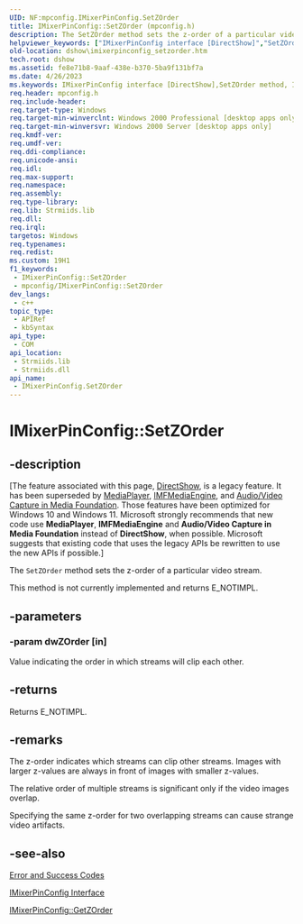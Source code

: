 ```yaml
---
UID: NF:mpconfig.IMixerPinConfig.SetZOrder
title: IMixerPinConfig::SetZOrder (mpconfig.h)
description: The SetZOrder method sets the z-order of a particular video stream.
helpviewer_keywords: ["IMixerPinConfig interface [DirectShow]","SetZOrder method","IMixerPinConfig.SetZOrder","IMixerPinConfig::SetZOrder","IMixerPinConfigSetZOrder","SetZOrder","SetZOrder method [DirectShow]","SetZOrder method [DirectShow]","IMixerPinConfig interface","dshow.imixerpinconfig_setzorder","mpconfig/IMixerPinConfig::SetZOrder"]
old-location: dshow\imixerpinconfig_setzorder.htm
tech.root: dshow
ms.assetid: fe8e71b8-9aaf-438e-b370-5ba9f131bf7a
ms.date: 4/26/2023
ms.keywords: IMixerPinConfig interface [DirectShow],SetZOrder method, IMixerPinConfig.SetZOrder, IMixerPinConfig::SetZOrder, IMixerPinConfigSetZOrder, SetZOrder, SetZOrder method [DirectShow], SetZOrder method [DirectShow],IMixerPinConfig interface, dshow.imixerpinconfig_setzorder, mpconfig/IMixerPinConfig::SetZOrder
req.header: mpconfig.h
req.include-header: 
req.target-type: Windows
req.target-min-winverclnt: Windows 2000 Professional [desktop apps only]
req.target-min-winversvr: Windows 2000 Server [desktop apps only]
req.kmdf-ver: 
req.umdf-ver: 
req.ddi-compliance: 
req.unicode-ansi: 
req.idl: 
req.max-support: 
req.namespace: 
req.assembly: 
req.type-library: 
req.lib: Strmiids.lib
req.dll: 
req.irql: 
targetos: Windows
req.typenames: 
req.redist: 
ms.custom: 19H1
f1_keywords:
 - IMixerPinConfig::SetZOrder
 - mpconfig/IMixerPinConfig::SetZOrder
dev_langs:
 - c++
topic_type:
 - APIRef
 - kbSyntax
api_type:
 - COM
api_location:
 - Strmiids.lib
 - Strmiids.dll
api_name:
 - IMixerPinConfig.SetZOrder
---
```


# IMixerPinConfig::SetZOrder


## -description

\[The feature associated with this page, [DirectShow](/windows/win32/directshow/directshow), is a legacy feature. It has been superseded by [MediaPlayer](/uwp/api/Windows.Media.Playback.MediaPlayer), [IMFMediaEngine](/windows/win32/api/mfmediaengine/nn-mfmediaengine-imfmediaengine), and [Audio/Video Capture in Media Foundation](windows/win32/medfound/audio-video-capture-in-media-foundation). Those features have been optimized for Windows 10 and Windows 11. Microsoft strongly recommends that new code use **MediaPlayer**, **IMFMediaEngine** and **Audio/Video Capture in Media Foundation** instead of **DirectShow**, when possible. Microsoft suggests that existing code that uses the legacy APIs be rewritten to use the new APIs if possible.\]

The <code>SetZOrder</code> method sets the z-order of a particular video stream.



This method is not currently implemented and returns E_NOTIMPL.

## -parameters

### -param dwZOrder [in]

Value indicating the order in which streams will clip each other.

## -returns

Returns E_NOTIMPL.

## -remarks

The z-order indicates which streams can clip other streams. Images with larger z-values are always in front of images with smaller z-values.

The relative order of multiple streams is significant only if the video images overlap.

Specifying the same z-order for two overlapping streams can cause strange video artifacts.

## -see-also

<a href="/windows/desktop/DirectShow/error-and-success-codes">Error and Success Codes</a>



<a href="/windows/desktop/api/mpconfig/nn-mpconfig-imixerpinconfig">IMixerPinConfig Interface</a>



<a href="/windows/desktop/api/mpconfig/nf-mpconfig-imixerpinconfig-getzorder">IMixerPinConfig::GetZOrder</a>
